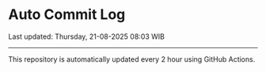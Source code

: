 # Auto Commit Log

Last updated: Thursday, 21-08-2025 08:03 WIB

---

This repository is automatically updated every 2 hour using GitHub Actions.
